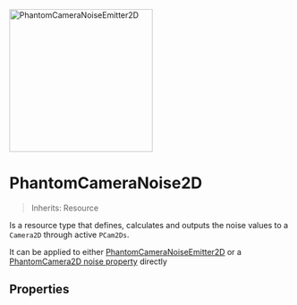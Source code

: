 <img alt="PhantomCameraNoiseEmitter2D" src="/assets/icons/phantom-camera-noise-2d.svg" height="256" width="256"/>

# PhantomCameraNoise2D
> Inherits: Resource

Is a resource type that defines, calculates and outputs the noise values to a `Camera2D` through active `PCam2Ds`.

It can be applied to either [PhantomCameraNoiseEmitter2D](/noise/phantom-camera-noise-emitter-2d) or a [PhantomCamera2D noise property](/core-nodes/phantom-camera-2d#noise) directly

## Properties
<Property propertyName="amplitude" propertyType="float" propertyDefault="10">
<template v-slot:propertyDescription>

Defines the size of the noise pattern.

Higher values will increase the range the noise can reach.

</template>
<template v-slot:setMethod>

`void` set_amplitude (`float` value)

</template>
<template v-slot:setExample>

::: details Example
```gdscript
pcam.noise.set_amplitude(4.2)
```
:::

</template>
<template v-slot:getMethod>

`float` get_amplitude()

</template>
<template v-slot:getExample>

::: details Example
```gdscript
pcam.noise.get_amplitude()
```
:::

</template>
</Property>




<Property propertyName="frequency" propertyType="float" propertyDefault="0.5">
<template v-slot:propertyDescription>

Sets the density of the noise pattern.

Higher values will result in more erratic noise.

</template>
<template v-slot:setMethod>

`void` set_frequency (`float` value)

</template>
<template v-slot:setExample>

::: details Example
```gdscript
pcam.noise.set_frequency(4.2)
```
:::

</template>
<template v-slot:getMethod>

`float` get_frequency()

</template>
<template v-slot:getExample>

::: details Example
```gdscript
pcam.noise.get_frequency()
```
:::

</template>
</Property>




<Property propertyName="randomize_noise_seed" propertyType="bool" propertyDefault="true">
<template v-slot:propertyDescription>

If true, randomizes the noise pattern every time the noise is run.

If disabled, [noise_seed](#noise_seed) can be used to define a fixed noise pattern.

</template>
<template v-slot:setMethod>

`void` set_randomize_noise_seed (`bool` value)

</template>
<template v-slot:setExample>

::: details Example
```gdscript
pcam.noise.set_randomize_noise_seed(false)
```
:::

</template>
<template v-slot:getMethod>

`bool` get_randomize_noise_seed()

</template>
<template v-slot:getExample>

::: details Example
```gdscript
pcam.noise.get_randomize_noise_seed()
```
:::

</template>
</Property>




<Property propertyName="noise_seed" propertyType="int" propertyDefault="0">
<template v-slot:propertyDescription>

Sets a predetermined seed noise value.

Useful if wanting to achieve a persistent noise pattern every time the noise is emitted.

</template>
<template v-slot:setMethod>

`void` set_noise_seed (`int` value)

</template>
<template v-slot:setExample>

::: details Example
```gdscript
pcam.noise.set_noise_seed(false)
```
:::

</template>
<template v-slot:getMethod>

`int` get_noise_seed()

</template>
<template v-slot:getExample>

::: details Example
```gdscript
pcam.noise.get_noise_seed()
```
:::

</template>
</Property>




<Property propertyName="positional_noise" propertyType="bool" propertyDefault="true">
<template v-slot:propertyDescription>

Enables noise changes to the `Camera2D`'s `offset` position.

</template>
<template v-slot:setMethod>

`void` set_positional_noise (`bool` value)

</template>
<template v-slot:setExample>

::: details Example
```gdscript
pcam.noise.set_positional_noise(false)
```
:::

</template>
<template v-slot:getMethod>

`bool` get_positional_noise()

</template>
<template v-slot:getExample>

::: details Example
```gdscript
pcam.noise.get_positional_noise()
```
:::

</template>
</Property>




<Property propertyName="rotational_noise" propertyType="bool" propertyDefault="true">
<template v-slot:propertyDescription>

Enables noise changes to the `Camera2D`'s rotation.

</template>
<template v-slot:setMethod>

`void` set_rotational_noise (`bool` value)

</template>
<template v-slot:setExample>

::: details Example
```gdscript
pcam.noise.set_rotational_noise(false)
```
:::

</template>
<template v-slot:getMethod>

`bool` get_rotational_noise()

</template>
<template v-slot:getExample>

::: details Example
```gdscript
pcam.noise.get_rotational_noise()
```
:::

</template>
</Property>




<Property propertyName="positional_multiplier_x" propertyType="float" propertyDefault="1">
<template v-slot:propertyDescription>

Multiplies positional noise amount in the X-axis.

Set the value to 0 to disable noise in the axis.

</template>
<template v-slot:setMethod>

`void` set_positional_multiplier_x (`float` value)

</template>
<template v-slot:setExample>

::: details Example
```gdscript
pcam.noise.set_positional_multiplier_x(0.42)
```
:::

</template>
<template v-slot:getMethod>

`float` get_positional_multiplier_x()

</template>
<template v-slot:getExample>

::: details Example
```gdscript
pcam.noise.get_positional_multiplier_x()
```
:::

</template>
</Property>




<Property propertyName="positional_multiplier_y" propertyType="float" propertyDefault="1">
<template v-slot:propertyDescription>

Multiplies positional noise amount in the Y-axis.

Set the value to 0 to disable noise in the axis.

</template>
<template v-slot:setMethod>

`void` set_positional_multiplier_y (`float` value)

</template>
<template v-slot:setExample>

::: details Example
```gdscript
pcam.noise.set_positional_multiplier_y(0.42)
```
:::

</template>
<template v-slot:getMethod>

`float` get_positional_multiplier_y()

</template>
<template v-slot:getExample>

::: details Example
```gdscript
pcam.noise.get_positional_multiplier_y()
```
:::

</template>
</Property>




<Property propertyName="rotational_multiplier_x" propertyType="float" propertyDefault="1">
<template v-slot:propertyDescription>

Multiplies rotational noise amount in the X-axis.

Set the value to `0` to disable noise in the axis.

</template>
<template v-slot:setMethod>

`void` set_rotational_multiplier_x (`float` value)

</template>
<template v-slot:setExample>

::: details Example
```gdscript
pcam.noise.set_rotational_multiplier_x(0.42)
```
:::

</template>
<template v-slot:getMethod>

`float` get_rotational_multiplier_x()

</template>
<template v-slot:getExample>

::: details Example
```gdscript
pcam.noise.get_rotational_multiplier_x()
```
:::

</template>
</Property>




<Property propertyName="rotational_multiplier_y" propertyType="float" propertyDefault="1">
<template v-slot:propertyDescription>

Multiplies rotational noise amount in the Y-axis.

Set the value to `0` to disable noise in the axis.

</template>
<template v-slot:setMethod>

`void` set_rotational_multiplier_y (`float` value)

</template>
<template v-slot:setExample>

::: details Example
```gdscript
pcam.noise.set_rotational_multiplier_y(0.42)
```
:::

</template>
<template v-slot:getMethod>

`float` get_rotational_multiplier_y()

</template>
<template v-slot:getExample>

::: details Example
```gdscript
pcam.noise.get_rotational_multiplier_y()
```
:::

</template>
</Property>




<Property propertyName="rotational_multiplier_z" propertyType="float" propertyDefault="1">
<template v-slot:propertyDescription>

Multiplies rotational noise amount in the Z-axis.

Set the value to `0` to disable noise in the axis.

</template>
<template v-slot:setMethod>

`void` set_rotational_multiplier_z (`float` value)

</template>
<template v-slot:setExample>

::: details Example
```gdscript
pcam.noise.set_rotational_multiplier_z(0.42)
```
:::

</template>
<template v-slot:getMethod>

`float` get_rotational_multiplier_z()

</template>
<template v-slot:getExample>

::: details Example
```gdscript
pcam.noise.get_rotational_multiplier_z()
```
:::

</template>
</Property>




<Property propertyName="positional_multiplier_x" propertyType="float" propertyDefault="1">
<template v-slot:propertyDescription>

Multiplies positional noise amount in the X-axis.

Set the value to `0` to disable noise in the axis.

**Note:** Rotational Offset is recommended to avoid potential camera clipping.

</template>
<template v-slot:setMethod>

`void` set_positional_multiplier_x (`float` value)

</template>
<template v-slot:setExample>

::: details Example
```gdscript
pcam.noise.set_positional_multiplier_x(0.42)
```
:::

</template>
<template v-slot:getMethod>

`float` get_positional_multiplier_x()

</template>
<template v-slot:getExample>

::: details Example
```gdscript
pcam.noise.get_positional_multiplier_x()
```
:::

</template>
</Property>




<Property propertyName="positional_multiplier_y" propertyType="float" propertyDefault="1">
<template v-slot:propertyDescription>

Multiplies positional noise amount in the Y-axis.

Set the value to `0` to disable noise in the axis.

**Note:** Rotational Offset is recommended to avoid potential camera clipping with the environment.

</template>
<template v-slot:setMethod>

`void` set_positional_multiplier_y (`float` value)

</template>
<template v-slot:setExample>

::: details Example
```gdscript
pcam.noise.set_positional_multiplier_y(0.42)
```
:::

</template>
<template v-slot:getMethod>

`float` get_positional_multiplier_y()

</template>
<template v-slot:getExample>

::: details Example
```gdscript
pcam.noise.get_positional_multiplier_y()
```
:::

</template>
</Property>




<Property propertyName="positional_multiplier_z" propertyType="float" propertyDefault="1">
<template v-slot:propertyDescription>

Multiplies positional noise amount in the Z-axis.

Set the value to `0` to disable noise in the axis.

**Note:** Rotational Offset is recommended to avoid potential camera clipping with the environment.

</template>
<template v-slot:setMethod>

`void` set_positional_multiplier_z (`float` value)

</template>
<template v-slot:setExample>

::: details Example
```gdscript
pcam.noise.set_positional_multiplier_z(0.42)
```
:::

</template>
<template v-slot:getMethod>

`float` get_positional_multiplier_z()

</template>
<template v-slot:getExample>

::: details Example
```gdscript
pcam.noise.get_positional_multiplier_z()
```
:::

</template>
</Property>